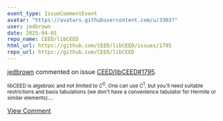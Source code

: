 ```yaml
---
event_type: IssueCommentEvent
avatar: "https://avatars.githubusercontent.com/u/3303?"
user: jedbrown
date: 2025-04-01
repo_name: CEED/libCEED
html_url: https://github.com/CEED/libCEED/issues/1795
repo_url: https://github.com/CEED/libCEED
---
```


<a href='https://github.com/jedbrown' target='_blank'>jedbrown</a> commented on issue <a href='https://github.com/CEED/libCEED/issues/1795' target='_blank'>CEED/libCEED#1795</a>.

<small>libCEED is algebraic and not limited to $C^0$. One can use $C^1$, but you'll need suitable restrictions and basis tabulations (we don't have a convenience tabulator for Hermite or similar elements)....</small>

<a href='https://github.com/CEED/libCEED/issues/1795' target='_blank'>View Comment</a>